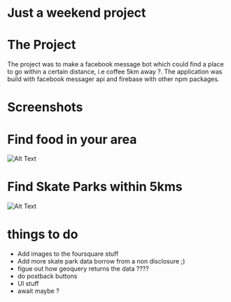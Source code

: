 # Just a weekend project 
# The Project
The project was to make a facebook message bot which could find a place to go within a certain distance, 
i.e coffee 5km away ?. The application was build with facebook messager api and firebase with other npm packages.

# Screenshots

# Find food in your area
![Alt Text](food.gif)

# Find Skate Parks within 5kms
![Alt Text](skatepark.gif)


# things to do 
- Add images to the foursquare stuff 
- Add more skate park data borrow from a non disclosure ;)
- figue out how geoquery returns the data ????
- do postback buttons
- UI stuff
- await maybe ?


